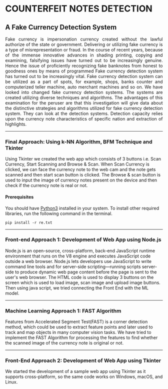 # COUNTERFEIT NOTES DETECTION

## A Fake Currency Detection System



<p align="justify">Fake currency is impersonation currency created without the lawful authorize of the state or government. Delivering or utilizing fake currency is a type of misrepresentation or fraud. In the course of recent years, because of the immense innovative advances in shading printing, copying and examining, falsifying issues have turned out to be increasingly genuine. Hence the issue of proficiently recognizing fake banknotes from honest to goodness ones by means of programmed Fake currency detection system has turned out to be increasingly vital. Fake currency detection system can be utilized as a part of spots, for example, shops, banks counter and computerized teller machine, auto merchant machines and so on. We have looked into changed fake currency detection systems. The systems are created utilizing diverse techniques and algorithms. The advantages of this examination for the peruser are that this investigation will give data about the distinctive strategies and algorithms utilized for fake currency detection system. They can look at the detection systems. Detection capacity relies upon the currency note characteristics of specific nation and extraction of highlights. </p><hr>

### Final Approach: Using k-NN Algorithm, BFM Technique and Tkinter
Using Tkinter we created the web app which consists of 3 buttons i.e. Scan Currency, Start Scanning and Browse & Scan. When Scan Currency is clicked, we can face the currency note to the web cam and the note gets scanned and then start scan button is clicked. The Browse & scan button is used to input the image of currency notes present on the device and then check if the currency note is real or not. 


#### Prerequisites
You should have [Python3](https://www.python.org/downloads/) installed in your system. To install other required libraries, run the following command in the terminal.
```
pip install -r re.txt
```
<hr>

### Front-end Approach 1: Development of Web App using Node.js
Node.js is an open-source, cross-platform, back-end JavaScript runtime environment that runs on the V8 engine and executes JavaScript code outside a web browser. Node.js lets developers use JavaScript to write command line tools and for server-side scripting—running scripts server-side to produce dynamic web page content before the page is sent to the user's web browser. The HTML code is used to display 3 buttons on the screen which is used to  load image, scan image and upload image buttons. Then using java script, we tried connecting the Front End with the ML model. <hr>

### Machine Learning Approach 1: FAST Algorithm
Features from Accelerated Segment Test(FAST) is a corner detection method, which could be used to extract feature points and later used to track and map objects in many computer vision tasks. We have tried to implement the FAST Algorithm for processing the features to find whether the scanned image of the currency note is original or not. </br>
<hr>

### Front-End Approach 2: Development of Web App using Tkinter
We started the development of a sample web app using Tkinter as it supports cross-platform, so the same code works on Windows, macOS, and Linux.

